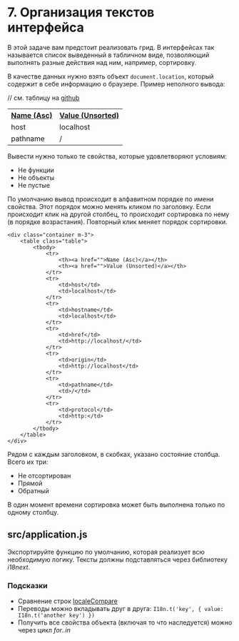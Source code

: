 # 7. Организация текстов интерфейса

В этой задаче вам предстоит реализовать грид. В интерфейсах так называется список выведенный в табличном виде, позволяющий выполнять разные действия над ним, например, сортировку.

В качестве данных нужно взять объект `document.location`, который содержит в себе информацию о браузере. Пример неполного вывода:

// см. таблицу на [github](https://github.com/alex-ismailov/hexlet-practic/blob/master/19%20Frontend%20Architecture/07-organization-of-interface-texts-grid/readme.md)

<table class="table">
    <tbody>
          <tr>
            <th><a href="">Name (Asc)</a></th>
            <th><a href="">Value (Unsorted)</a></th>
        </tr>
        <tr>
            <td>host</td>
            <td>localhost</td>
        </tr>
        <tr>
            <td>pathname</td>
            <td>/</td>
        </tr>
    </tbody>
</table>


Вывести нужно только те свойства, которые удовлетворяют условиям:

* Не функции
* Не объекты
* Не пустые

По умолчанию вывод происходит в алфавитном порядке по имени свойства. Этот порядок можно менять кликом по заголовку. Если происходит клик на другой столбец, то происходит сортировка по нему (в порядке возрастания). Повторный клик меняет порядок сортировки.
```
<div class="container m-3">
    <table class="table">
        <tbody>
            <tr>
                <th><a href="">Name (Asc)</a></th>
                <th><a href="">Value (Unsorted)</a></th>
            </tr>
            <tr>
                <td>host</td>
                <td>localhost</td>
            </tr>
            <tr>
                <td>hostname</td>
                <td>localhost</td>
            </tr>
            <tr>
                <td>href</td>
                <td>http://localhost/</td>
            </tr>
            <tr>
                <td>origin</td>
                <td>http://localhost</td>
            </tr>
            <tr>
                <td>pathname</td>
                <td>/</td>
            </tr>
            <tr>
                <td>protocol</td>
                <td>http:</td>
            </tr>
        </tbody>
    </table>
</div>
```

Рядом с каждым заголовком, в скобках, указано состояние столбца. Всего их три:

* Не отсортирован
* Прямой
* Обратный

В один момент времени сортировка может быть выполнена только по одному столбцу.

## src/application.js

Экспортируйте функцию по умолчанию, которая реализует всю необходимую логику. Тексты должны подставляться через библиотеку *i18next*.

### Подсказки

* Сравнение строк [localeCompare]()
* Переводы можно вкладывать друг в друга: `I18n.t('key', { value: I18n.t('another key') })`
* Получить все свойства объекта (включая то что наследуется) можно через цикл *for..in*
